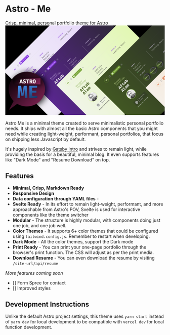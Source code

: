 # Astro - Me
Crisp, minimal, personal portfolio theme for Astro
<img src="./public/astro-banner.png" alt="Astro Banner" />


Astro Me is a minimal theme created to serve minimalistic personal portfolio needs. It ships with almost all the basic Astro components that you might need while creating light-weight, performant, personal portfolios, that focus on shipping less Javascript by default.

It's hugely inspired by [Gatsby Intro](https://github.com/wkocjan/gatsby-theme-intro) and strives to remain light, while providing the basis for a beautiful, minimal blog. It even supports features like "Dark Mode" and "Resume Download" on top.

## Features
- __Minimal, Crisp, Markdown Ready__
- __Responsive Design__
- __Data configuration through YAML files__ -
- __Svelte Ready__ - In its effort to remain light-weight, performant, and more approachable from Astro's POV, Svelte is used for interactive components like the theme switcher
- __Modular__ - The structure is highly modular, with components doing just one job, and one job well.
- __Color Themes__ - It supports 6+ color themes that could be configured using `tailwind.config.js`. Remember to restart when developing.
- __Dark Mode__ - All the color themes, support the Dark mode
- __Print Ready__ - You can print your one-page portfolio through the browser's print function. The CSS will adjust as per the print media.
- __Download Resume__ - You can even download the resume by visiting `/site-url/api/resume`

_More features coming soon_
- [] Form Spree for contact
- [] Improved styles

## Development Instructions
Unlike the default Astro project settings, this theme uses `yarn start` instead of `yarn dev` for local development to be compatible with `vercel dev` for local function development.
